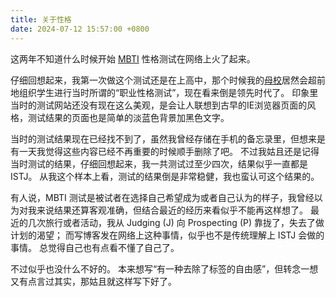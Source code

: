 ```yaml
---
title: 关于性格
date: 2024-07-12 15:57:00 +0800
---
```


这两年不知道什么时候开始 [MBTI](https://en.wikipedia.org/wiki/Myers%E2%80%93Briggs_Type_Indicator) 性格测试在网络上火了起来。

仔细回想起来，我第一次做这个测试还是在上高中，那个时候我的[母校](https://web-hscyez.pte.sh.cn/)居然会超前地组织学生进行当时所谓的“职业性格测试”，现在看来倒是领先时代了。
印象里当时的测试网站还没有现在这么美观，是会让人联想到古早的IE浏览器页面的风格，测试结果的页面也是简单的淡蓝色背景加黑色文字。

当时的测试结果现在已经找不到了，虽然我曾经存储在手机的备忘录里，但想来是有一天我觉得这些内容已经不再重要的时候顺手删除了吧。
不过我姑且还是记得当时测试的结果，仔细回想起来，我一共测试过至少四次，结果似乎一直都是 ISTJ。
从我这个样本上看，测试的结果倒是非常稳健，我也蛮认可这个结果的。

有人说，MBTI 测试是被试者在选择自己希望成为或者自己认为的样子，我曾经以为对我来说结果还算客观准确，但结合最近的经历来看似乎不能再这样想了。
最近的几次旅行或者活动，我从 Judging (J) 向 Prospecting (P) 靠拢了，失去了做计划的渴望；
而写博客发在网络上这种事情，似乎也不是传统理解上 ISTJ 会做的事情。
总觉得自己也有点看不懂了自己了。

不过似乎也没什么不好的。
本来想写“有一种去除了标签的自由感”，但转念一想又有点言过其实，那姑且就这样写下好了。